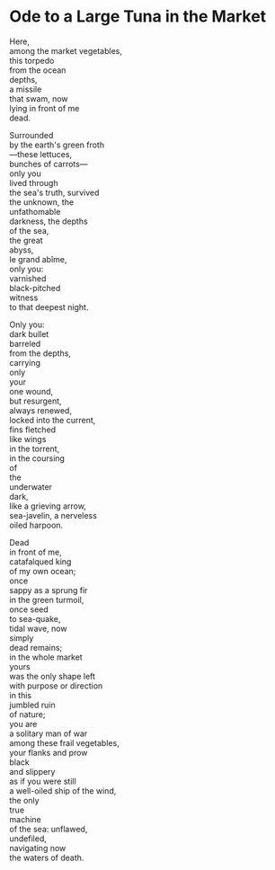 # Ode to a Large Tuna in the Market

Here,    
among the market vegetables,  
this torpedo  
from the ocean      
depths,     
a missile   
that swam, 
now   
lying in front of me  
dead.  

Surrounded  
by the earth's green froth     
—these lettuces,   
bunches of carrots—   
only you     
lived through   
the sea's truth, survived   
the unknown, the   
unfathomable   
darkness, the depths     
of the sea,   
the great     
abyss,   
le grand abîme,   
only you:     
varnished   
black-pitched     
witness   
to that deepest night.   

Only you:   
dark bullet   
barreled     
from the depths,   
carrying     
only     
your     
one wound,   
but resurgent,   
always renewed,   
locked into the current,   
fins fletched   
like wings   
in the torrent,   
in the coursing   
of   
the   
underwater   
dark,   
like a grieving arrow,   
sea-javelin, a nerveless     
oiled harpoon.   

Dead   
in front of me,   
catafalqued king   
of my own ocean;   
once     
sappy as a sprung fir   
in the green turmoil,   
once seed   
to sea-quake,   
tidal wave, now   
simply   
dead remains;   
in the whole market   
yours     
was the only shape left   
with purpose or direction   
in this     
jumbled ruin   
of nature;   
you are     
a solitary man of war   
among these frail vegetables,   
your flanks and prow   
black     
and slippery   
as if you were still   
a well-oiled ship of the wind,   
the only   
true   
machine   
of the sea: unflawed,   
undefiled,     
navigating now   
the waters of death.  
